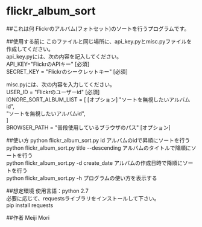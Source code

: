 # flickr\_album\_sort


##これは何
Flickrのアルバム(フォトセット)のソートを行うプログラムです。  


##使用する前に
このファイルと同じ場所に、api_key.pyとmisc.pyファイルを作成してください。  
api_key.pyには、次の内容を記入してください。  
API\_KEY="FlickrのAPIキー" [必須]  
SECRET\_KEY = "Flickrのシークレットキー" [必須]  

misc.pyには、次の内容を入力してください。  
USER\_ID = "Flickrのユーザーid" [必須]  
IGNORE\_SORT\_ALBUM\_LIST = [  [オプション]
    "ソートを無視したいアルバムid",  
    "ソートを無視したいアルバムid",  
]  
BROWSER\_PATH = "普段使用しているブラウザのパス"  [オプション]  

##使い方
python flickr\_album\_sort.py id                  アルバムのidで昇順にソートを行う  
python flickr\_album\_sort.py title --descending  アルバムのタイトルで降順にソートを行う  
python flickr\_album\_sort.py -d create\_date     アルバムの作成日時で降順にソートを行う  
python flickr\_album\_sort.py -h                  プログラムの使い方を表示する  


##想定環境
使用言語：python 2.7  
必要に応じて、requestsライブラリをインストールして下さい。  
pip install requests  


##作者
Meiji Mori  
